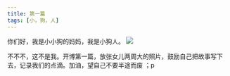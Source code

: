 ```yaml
---
title: 第一篇  
tags: [小，狗，人]
---
```

你们好，我是小小狗的妈妈，我是小狗人。
![](/imag/test.jpg)

不不不，这不是我。开博第一篇，放张女儿两周大的照片，鼓励自己把故事写下去，记录我们的点滴。加油，望自己不要半途而废 ；p
